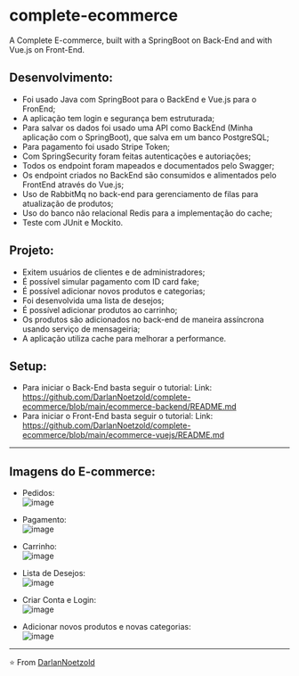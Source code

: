 # complete-ecommerce
A Complete E-commerce, built with a SpringBoot on Back-End and with Vue.js on Front-End.

## Desenvolvimento:
* Foi usado Java com SpringBoot para o BackEnd e Vue.js para o FronEnd;
* A aplicação tem login e segurança bem estruturada;
* Para salvar os dados foi usado uma API como BackEnd (Minha aplicação com o SpringBoot), que salva em um banco PostgreSQL;
* Para pagamento foi usado Stripe Token;
* Com SpringSecurity foram feitas autenticações e autoriações;
* Todos os endpoint foram mapeados e documentados pelo Swagger;
* Os endpoint criados no BackEnd são consumidos e alimentados pelo FrontEnd através do Vue.js;
* Uso de RabbitMq no back-end para gerenciamento de filas para atualização de produtos;
* Uso do banco não relacional Redis para a implementação do cache;
* Teste com JUnit e Mockito.


## Projeto:
* Exitem usuários de clientes e de administradores;
* É possível simular pagamento com ID card fake;
* É possível adicionar novos produtos e categorias;
* Foi desenvolvida uma lista de desejos;
* É possível adicionar produtos ao carrinho;
* Os produtos são adicionados no back-end de maneira assíncrona usando serviço de mensageiria;
* A aplicação utiliza cache para melhorar a performance.


## Setup:
* Para iniciar o Back-End basta seguir o tutorial:
Link: https://github.com/DarlanNoetzold/complete-ecommerce/blob/main/ecommerce-backend/README.md
* Para iniciar o Front-End basta seguir o tutorial:
Link: https://github.com/DarlanNoetzold/complete-ecommerce/blob/main/ecommerce-vuejs/README.md

---
## Imagens do E-commerce:
* Pedidos:
<br>![image](https://user-images.githubusercontent.com/41628589/205276353-37db0983-9c9e-47c1-b78c-1943961f0159.png)

* Pagamento:
<br>![image](https://user-images.githubusercontent.com/41628589/205277771-7889d236-4ea6-46b4-85b4-8b2717cd1c57.png)

* Carrinho:
<br>![image](https://user-images.githubusercontent.com/41628589/205278053-c2915618-a025-4811-bb41-2892773b27b7.png)

* Lista de Desejos:
<br>![image](https://user-images.githubusercontent.com/41628589/205278166-7a46ce8b-4831-487d-97aa-010aa4915e92.png)

* Criar Conta e Login:
<br>![image](https://user-images.githubusercontent.com/41628589/205278295-7a5f1fd4-cca9-465a-a2d7-aaf64b9e38f5.png)

* Adicionar novos produtos e novas categorias:
<br>![image](https://user-images.githubusercontent.com/41628589/205279578-68e904ed-a8d1-48dd-9b8b-9b0a52cb6466.png)

---
⭐️ From [DarlanNoetzold](https://github.com/DarlanNoetzold)
